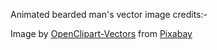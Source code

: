 Animated bearded man's vector image credits:-

Image by <a href="https://pixabay.com/users/openclipart-vectors-30363/?utm_source=link-attribution&utm_medium=referral&utm_campaign=image&utm_content=152232">OpenClipart-Vectors</a> from <a href="https://pixabay.com//?utm_source=link-attribution&utm_medium=referral&utm_campaign=image&utm_content=152232">Pixabay</a>